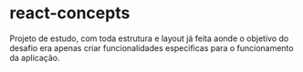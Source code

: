 # react-concepts

Projeto de estudo, com toda estrutura e layout já feita aonde o objetivo do desafio era apenas criar funcionalidades especificas para o funcionamento da aplicação.
